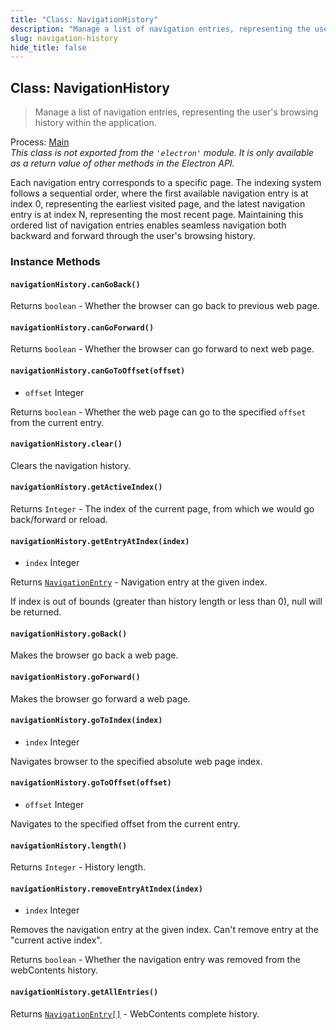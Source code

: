 ```yaml
---
title: "Class: NavigationHistory"
description: "Manage a list of navigation entries, representing the user's browsing history within the application."
slug: navigation-history
hide_title: false
---
```


## Class: NavigationHistory

> Manage a list of navigation entries, representing the user's browsing history within the application.

Process: [Main](../glossary.md#main-process)<br />
_This class is not exported from the `'electron'` module. It is only available as a return value of other methods in the Electron API._

Each navigation entry corresponds to a specific page. The indexing system follows a sequential order, where the first available navigation entry is at index 0, representing the earliest visited page, and the latest navigation entry is at index N, representing the most recent page. Maintaining this ordered list of navigation entries enables seamless navigation both backward and forward through the user's browsing history.

### Instance Methods

#### `navigationHistory.canGoBack()`

Returns `boolean` - Whether the browser can go back to previous web page.

#### `navigationHistory.canGoForward()`

Returns `boolean` - Whether the browser can go forward to next web page.

#### `navigationHistory.canGoToOffset(offset)`

* `offset` Integer

Returns `boolean` - Whether the web page can go to the specified `offset` from the current entry.

#### `navigationHistory.clear()`

Clears the navigation history.

#### `navigationHistory.getActiveIndex()`

Returns `Integer` - The index of the current page, from which we would go back/forward or reload.

#### `navigationHistory.getEntryAtIndex(index)`

* `index` Integer

Returns [`NavigationEntry`](structures/navigation-entry.md) - Navigation entry at the given index.

If index is out of bounds (greater than history length or less than 0), null will be returned.

#### `navigationHistory.goBack()`

Makes the browser go back a web page.

#### `navigationHistory.goForward()`

Makes the browser go forward a web page.

#### `navigationHistory.goToIndex(index)`

* `index` Integer

Navigates browser to the specified absolute web page index.

#### `navigationHistory.goToOffset(offset)`

* `offset` Integer

Navigates to the specified offset from the current entry.

#### `navigationHistory.length()`

Returns `Integer` - History length.

#### `navigationHistory.removeEntryAtIndex(index)`

* `index` Integer

Removes the navigation entry at the given index. Can't remove entry at the "current active index".

Returns `boolean` - Whether the navigation entry was removed from the webContents history.

#### `navigationHistory.getAllEntries()`

Returns [`NavigationEntry[]`](structures/navigation-entry.md) - WebContents complete history.
